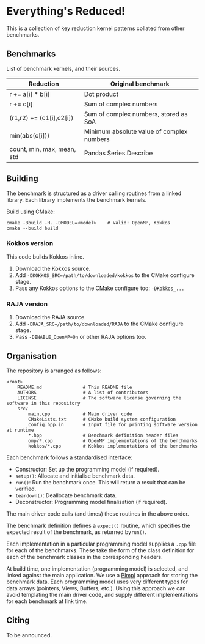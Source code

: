 Everything's Reduced!
=====================

This is a collection of key reduction kernel patterns collated from other benchmarks.

## Benchmarks ##

List of benchmark kernels, and their sources.

| Reduction                  | Original benchmark                        |
| -------------------------- | ----------------------------------------- |
| r += a[i] * b[i]           | Dot product                               |
| r += c[i]                  | Sum of complex numbers                    |
| (r1,r2) += (c1[i],c2[i])   | Sum of complex numbers, stored as SoA     |
| min(abs(c[i]))             | Minimum absolute value of complex numbers |
| count, min, max, mean, std | Pandas Series.Describe                    |

## Building ##

The benchmark is structured as a driver calling routines from a linked library.
Each library implements the benchmark kernels.

Build using CMake:

    cmake -Bbuild -H. -DMODEL=<model>    # Valid: OpenMP, Kokkos
    cmake --build build

### Kokkos version ###
This code builds Kokkos inline.

1. Download the Kokkos source.
2. Add `-DKOKKOS_SRC=/path/to/downloaded/kokkos` to the CMake configure stage.
3. Pass any Kokkos options to the CMake configure too: `-DKokkos_...`

### RAJA version ###

1. Download the RAJA source.
2. Add `-DRAJA_SRC=/path/to/downloaded/RAJA` to the CMake configure stage.
3. Pass `-DENABLE_OpenMP=On` or other RAJA options too.


## Organisation ##

The repository is arranged as follows:

    <root>
        README.md               # This README file
        AUTHORS                 # A list of contributors
        LICENSE                 # The software license governing the software in this repository
        src/
            main.cpp            # Main driver code
            CMakeLists.txt      # CMake build system configuration
            config.hpp.in       # Input file for printing software version at runtime
            *.hpp               # Benchmark definition header files
            omp/*.cpp           # OpenMP implementations of the benchmarks
            kokkos/*.cpp        # Kokkos implementations of the benchmarks


Each benchmark follows a standardised interface:

 * Constructor: Set up the programming model (if required).
 * `setup()`: Allocate and initialise benchmark data.
 * `run()`: Run the benchmark once. This will return a result that can be verified.
 * `teardown()`: Deallocate benchmark data.
 * Deconstructor: Programming model finalisation (if required).

The main driver code calls (and times) these routines in the above order.

The benchmark definition defines a `expect()` routine, which specifies the expected result of the benchmark, as returned by`run()`.

Each implementation in a particular programming model supplies a `.cpp` file for each of the benchmarks.
These take the form of the class definition for each of the benchmark classes in the corresponding headers.

At build time, one implementation (programming model) is selected, and linked against the main application.
We use a [PImpl](https://en.cppreference.com/w/cpp/language/pimpl) approach for storing the benchmark data.
Each programming model uses very different types for data arrays (pointers, Views, Buffers, etc.).
Using this approach we can avoid templating the main driver code, and supply different implementations for each benchmark at link time.


## Citing ##

To be announced.

